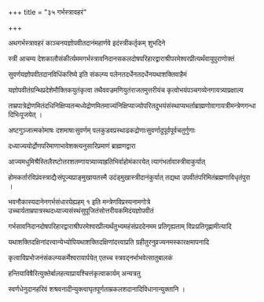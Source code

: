 +++
title = "३५ गर्भस्त्रावहरं"

+++


अथगर्भस्त्रावहरं काञ्चनयज्ञोपवीतदानंमहार्णवे इदंस्त्रीकर्तृकम् शुभदिने

स्त्री आचम्य देशकालौसंकीर्त्यममगर्भस्त्रावनिदानसकलदोषपरिहारद्वाराश्रीपरमेश्वरप्रीत्यर्थंवायुपुराणोक्तं

सुवर्णयज्ञोपवीतदानविधिंकरिष्ये इति संकल्प्य पलेनतदर्धेनतदर्धेनयथाशक्तिवाहैमं

यज्ञोपवीतंग्रन्थिप्रदेशेमौक्तिकयुतंकृत्वा तथैववज्रमणियुतंराजतमुत्तरीयंच कृत्वोभयंपञ्चगव्येनगायत्र्याप्रक्षाल्य

ताम्रपात्रेद्रोणमितंदधिनिक्षिप्यतन्मध्येद्रोणमितमाज्यंनिक्षिप्याज्योपरितदुभयंसंस्थाप्यभर्ताब्राह्मणोवागायत्रीमन्त्रेणगन्धादिभिःपूजयेत् ।

अष्टगुञ्जात्मकोमाषः दशमाषाःसुवर्णम् पलकुडवप्रस्थाढकद्रोणाःसुवर्णादुपूर्वपूर्वचतुर्गुणाः

दध्याज्ययोर्द्रोणपरिमाणाभावेशक्त्यनुसारिप्रमाणं ब्राह्मणद्वारा

आज्यमधुमिश्रैस्तिलैरष्टोत्तरशतम्गायत्र्याव्याह्रतिभिर्वाहोमंकारयेत् त्यागंभर्तावास्त्रीवाकुर्यात्

होमकर्तारंविप्रंवस्त्राद्यैःसंपूज्यप्राङ्‌मुखायतस्मै उदंड्‌मुखास्त्रीदानंकुर्यात् तद्यथा उपवीतंपरिमितंब्रह्मणाविधृतंपुरा ।

भवनौकास्यदानेनगर्भसंधारयेह्यहम् १ इति मन्त्रेणविप्रस्यनामगोत्रे उच्चार्यताम्रपात्रस्थदध्याज्यसंस्थंसुपूजितंसोत्तरीयकमिदंयज्ञोपवीतं

गर्भसावनिदानदोषपरिहारद्वाराश्रीपरमेश्वरप्रीत्यर्थंतुभ्यमहंसंप्रददेनमम प्रतिगृह्यताम् विप्रःप्रतिगृह्णामीत्यादि

यथाशक्तिदक्षिनांदत्त्वान्येभ्योपियथाशक्तिदक्षिणांदत्त्वाप्रति ग्रहीतुरनुव्रज्यनमस्कारक्षमापनादि

कृत्वाविप्रभोजनंसंकल्प्यकर्मेश्वरायार्पयेत् एतच्च स्त्रवद्नर्भाभवेत्सातुबालकं

हन्तियाविषैरित्युक्तेर्बालहत्याप्रायश्चित्तंकृत्वाकार्यम् अन्यत्रतु

स्वर्णधेनुदानहरिवं शश्रवनादीन्युक्त्वाघृतपूर्णताम्रकलशदानादिविधानान्युक्तानि ।
